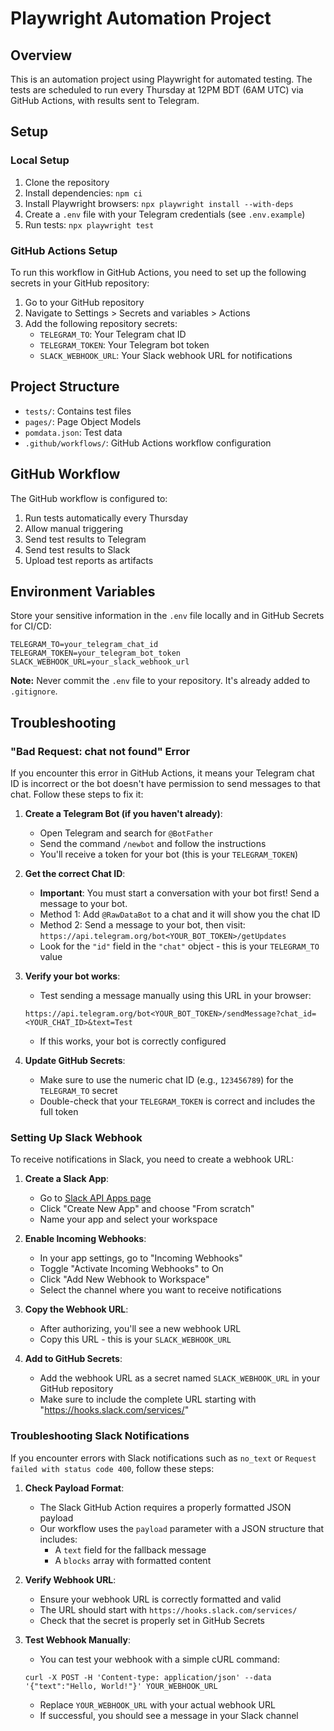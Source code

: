 # Playwright Automation Project

## Overview
This is an automation project using Playwright for automated testing. The tests are scheduled to run every Thursday at 12PM BDT (6AM UTC) via GitHub Actions, with results sent to Telegram.

## Setup

### Local Setup
1. Clone the repository
2. Install dependencies: `npm ci`
3. Install Playwright browsers: `npx playwright install --with-deps`
4. Create a `.env` file with your Telegram credentials (see `.env.example`)
5. Run tests: `npx playwright test`

### GitHub Actions Setup
To run this workflow in GitHub Actions, you need to set up the following secrets in your GitHub repository:

1. Go to your GitHub repository
2. Navigate to Settings > Secrets and variables > Actions
3. Add the following repository secrets:
   - `TELEGRAM_TO`: Your Telegram chat ID
   - `TELEGRAM_TOKEN`: Your Telegram bot token
   - `SLACK_WEBHOOK_URL`: Your Slack webhook URL for notifications

## Project Structure
- `tests/`: Contains test files
- `pages/`: Page Object Models
- `pomdata.json`: Test data
- `.github/workflows/`: GitHub Actions workflow configuration

## GitHub Workflow
The GitHub workflow is configured to:
1. Run tests automatically every Thursday
2. Allow manual triggering
3. Send test results to Telegram
4. Send test results to Slack
5. Upload test reports as artifacts

## Environment Variables
Store your sensitive information in the `.env` file locally and in GitHub Secrets for CI/CD:

```
TELEGRAM_TO=your_telegram_chat_id
TELEGRAM_TOKEN=your_telegram_bot_token
SLACK_WEBHOOK_URL=your_slack_webhook_url
```

**Note:** Never commit the `.env` file to your repository. It's already added to `.gitignore`.

## Troubleshooting

### "Bad Request: chat not found" Error
If you encounter this error in GitHub Actions, it means your Telegram chat ID is incorrect or the bot doesn't have permission to send messages to that chat. Follow these steps to fix it:

1. **Create a Telegram Bot (if you haven't already)**:
   - Open Telegram and search for `@BotFather`
   - Send the command `/newbot` and follow the instructions
   - You'll receive a token for your bot (this is your `TELEGRAM_TOKEN`)

2. **Get the correct Chat ID**:
   - **Important**: You must start a conversation with your bot first! Send a message to your bot.
   - Method 1: Add `@RawDataBot` to a chat and it will show you the chat ID
   - Method 2: Send a message to your bot, then visit: `https://api.telegram.org/bot<YOUR_BOT_TOKEN>/getUpdates`
   - Look for the `"id"` field in the `"chat"` object - this is your `TELEGRAM_TO` value

3. **Verify your bot works**:
   - Test sending a message manually using this URL in your browser:
   ```
   https://api.telegram.org/bot<YOUR_BOT_TOKEN>/sendMessage?chat_id=<YOUR_CHAT_ID>&text=Test
   ```
   - If this works, your bot is correctly configured

4. **Update GitHub Secrets**:
   - Make sure to use the numeric chat ID (e.g., `123456789`) for the `TELEGRAM_TO` secret
   - Double-check that your `TELEGRAM_TOKEN` is correct and includes the full token

### Setting Up Slack Webhook
To receive notifications in Slack, you need to create a webhook URL:

1. **Create a Slack App**:
   - Go to [Slack API Apps page](https://api.slack.com/apps)
   - Click "Create New App" and choose "From scratch"
   - Name your app and select your workspace

2. **Enable Incoming Webhooks**:
   - In your app settings, go to "Incoming Webhooks"
   - Toggle "Activate Incoming Webhooks" to On
   - Click "Add New Webhook to Workspace"
   - Select the channel where you want to receive notifications

3. **Copy the Webhook URL**:
   - After authorizing, you'll see a new webhook URL
   - Copy this URL - this is your `SLACK_WEBHOOK_URL`

4. **Add to GitHub Secrets**:
   - Add the webhook URL as a secret named `SLACK_WEBHOOK_URL` in your GitHub repository
   - Make sure to include the complete URL starting with "https://hooks.slack.com/services/"

### Troubleshooting Slack Notifications

If you encounter errors with Slack notifications such as `no_text` or `Request failed with status code 400`, follow these steps:

1. **Check Payload Format**:
   - The Slack GitHub Action requires a properly formatted JSON payload
   - Our workflow uses the `payload` parameter with a JSON structure that includes:
     - A `text` field for the fallback message
     - A `blocks` array with formatted content

2. **Verify Webhook URL**:
   - Ensure your webhook URL is correctly formatted and valid
   - The URL should start with `https://hooks.slack.com/services/`
   - Check that the secret is properly set in GitHub Secrets

3. **Test Webhook Manually**:
   - You can test your webhook with a simple cURL command:
   ```
   curl -X POST -H 'Content-type: application/json' --data '{"text":"Hello, World!"}' YOUR_WEBHOOK_URL
   ```
   - Replace `YOUR_WEBHOOK_URL` with your actual webhook URL
   - If successful, you should see a message in your Slack channel